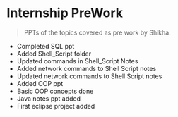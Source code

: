 # Internship PreWork
>PPTs of the topics covered as pre work by Shikha.

* Completed SQL ppt
* Added Shell_Script folder
* Updated commands in Shell_Script Notes
* Added network commands to Shell Script notes
* Updated network commands to Shell Script notes
* Added OOP ppt
* Basic OOP concepts done
* Java notes ppt added
* First eclipse project added
